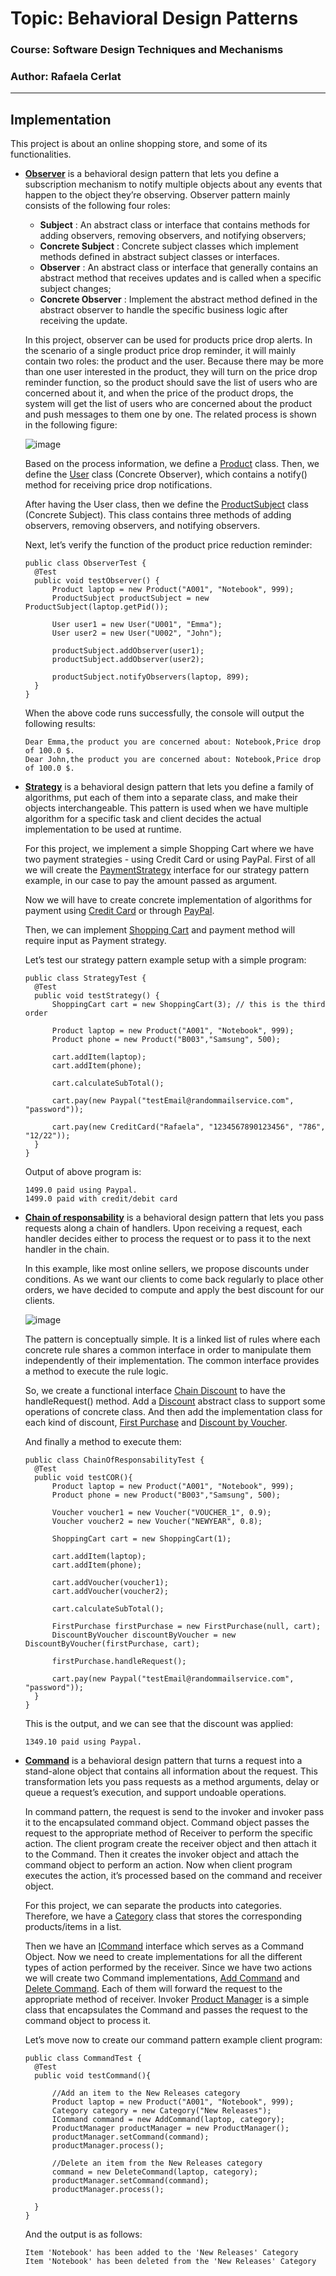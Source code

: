 # Topic: Behavioral Design Patterns

### Course: Software Design Techniques and Mechanisms
### Author: Rafaela Cerlat

----

## Implementation

This project is about an online shopping store, and some of its functionalities.

* [**Observer**](https://github.com/rafaelacerlat/TMPS-labs/tree/main/src/main/java/BehavioralPatterns/Observer) is a behavioral design pattern that lets you define a subscription mechanism to notify multiple objects about any events that happen to the object they’re observing.
  Observer pattern mainly consists of the following four roles:

  - **Subject** : An abstract class or interface that contains methods for adding observers, removing observers, and notifying observers;
  - **Concrete Subject** : Concrete subject classes which implement methods defined in abstract subject classes or interfaces.
  - **Observer** : An abstract class or interface that generally contains an abstract method that receives updates and is called when a specific subject changes;
  - **Concrete Observer** : Implement the abstract method defined in the abstract observer to handle the specific business logic after receiving the update.

  In this project, observer can be used for products price drop alerts. In the scenario of a single product price drop reminder, it will mainly contain two roles: the product and the user. Because there may be more than one user interested in the product, they will turn on the price drop reminder function, so the product should save the list of users who are concerned about it, and when the price of the product drops, the system will get the list of users who are concerned about the product and push messages to them one by one. The related process is shown in the following figure:
  
  ![image](https://user-images.githubusercontent.com/41265306/209966378-291d1692-dd28-4319-bb2a-019e34ed0bc5.png)

  Based on the process information, we define a [Product](https://github.com/rafaelacerlat/TMPS-labs/blob/main/src/main/java/BehavioralPatterns/Product.java) class.
  Then, we define the [User](https://github.com/rafaelacerlat/TMPS-labs/blob/main/src/main/java/BehavioralPatterns/User.java) class (Concrete Observer), which contains a notify() method for receiving price drop notifications.
  
  After having the User class, then we define the [ProductSubject](https://github.com/rafaelacerlat/TMPS-labs/blob/main/src/main/java/BehavioralPatterns/Observer/ProductSubject.java) class (Concrete Subject). This class contains three methods of adding observers, removing observers, and notifying observers.
  
  Next, let’s verify the function of the product price reduction reminder:
  ```
  public class ObserverTest {
    @Test
    public void testObserver() {
        Product laptop = new Product("A001", "Notebook", 999);
        ProductSubject productSubject = new ProductSubject(laptop.getPid());

        User user1 = new User("U001", "Emma");
        User user2 = new User("U002", "John");

        productSubject.addObserver(user1);
        productSubject.addObserver(user2);

        productSubject.notifyObservers(laptop, 899);
    }
  }
  ```
  When the above code runs successfully, the console will output the following results:
  ```
  Dear Emma,the product you are concerned about: Notebook,Price drop of 100.0 $.
  Dear John,the product you are concerned about: Notebook,Price drop of 100.0 $.
  ```


* [**Strategy**](https://github.com/rafaelacerlat/TMPS-labs/tree/main/src/main/java/BehavioralPatterns/Strategy) is a behavioral design pattern that lets you define a family of algorithms, put each of them into a separate class, and make their objects interchangeable. This pattern is used when we have multiple algorithm for a specific task and client decides the actual implementation to be used at runtime.
  
  For this project, we implement a simple Shopping Cart where we have two payment strategies - using Credit Card or using PayPal. First of all we will create the [PaymentStrategy](https://github.com/rafaelacerlat/TMPS-labs/blob/main/src/main/java/BehavioralPatterns/Strategy/PaymentStrategy.java) interface for our strategy pattern example, in our case to pay the amount passed as argument.
  
  Now we will have to create concrete implementation of algorithms for payment using [Credit Card](https://github.com/rafaelacerlat/TMPS-labs/blob/main/src/main/java/BehavioralPatterns/Strategy/CreditCard.java) or through [PayPal](https://github.com/rafaelacerlat/TMPS-labs/blob/main/src/main/java/BehavioralPatterns/Strategy/Paypal.java).
  
  Then, we can implement [Shopping Cart](https://github.com/rafaelacerlat/TMPS-labs/blob/main/src/main/java/BehavioralPatterns/Strategy/ShoppingCart.java) and payment method will require input as Payment strategy.
  
  Let’s test our strategy pattern example setup with a simple program:
  ```
  public class StrategyTest {
    @Test
    public void testStrategy() {
        ShoppingCart cart = new ShoppingCart(3); // this is the third order

        Product laptop = new Product("A001", "Notebook", 999);
        Product phone = new Product("B003","Samsung", 500);

        cart.addItem(laptop);
        cart.addItem(phone);

        cart.calculateSubTotal();

        cart.pay(new Paypal("testEmail@randommailservice.com", "password"));

        cart.pay(new CreditCard("Rafaela", "1234567890123456", "786", "12/22"));
    }
  }
  ```
  Output of above program is:
  ```
  1499.0 paid using Paypal.
  1499.0 paid with credit/debit card
  ```

* [**Chain of responsability**](https://github.com/rafaelacerlat/TMPS-labs/tree/main/src/main/java/BehavioralPatterns/ChainOfResponsability) is a behavioral design pattern that lets you pass requests along a chain of handlers. Upon receiving a request, each handler decides either to process the request or to pass it to the next handler in the chain.

  In this example, like most online sellers, we propose discounts under conditions. As we want our clients to come back regularly to place other orders, we have decided to compute and apply the best discount for our clients.
  
    ![image](https://user-images.githubusercontent.com/41265306/209970296-07f61f43-73f6-4f04-bf40-b6d7da0dd0a7.png)

  The pattern is conceptually simple. It is a linked list of rules where each concrete rule shares a common interface in order to manipulate them independently of their implementation. The common interface provides a method to execute the rule logic.
  
  So, we create a functional interface [Chain Discount](https://github.com/rafaelacerlat/TMPS-labs/blob/main/src/main/java/BehavioralPatterns/ChainOfResponsability/ChainDiscount.java) to have the handleRequest() method. Add a [Discount](https://github.com/rafaelacerlat/TMPS-labs/blob/main/src/main/java/BehavioralPatterns/ChainOfResponsability/Discount.java) abstract  class to support some operations of concrete class. And then add the implementation class for each kind of discount, [First Purchase](https://github.com/rafaelacerlat/TMPS-labs/blob/main/src/main/java/BehavioralPatterns/ChainOfResponsability/FirstPurchase.java) and [Discount by Voucher](https://github.com/rafaelacerlat/TMPS-labs/blob/main/src/main/java/BehavioralPatterns/ChainOfResponsability/DiscountByVoucher.java).
  
  And finally a method to execute them:
  ```
  public class ChainOfResponsabilityTest {
    @Test
    public void testCOR(){
        Product laptop = new Product("A001", "Notebook", 999);
        Product phone = new Product("B003","Samsung", 500);

        Voucher voucher1 = new Voucher("VOUCHER_1", 0.9);
        Voucher voucher2 = new Voucher("NEWYEAR", 0.8);

        ShoppingCart cart = new ShoppingCart(1);

        cart.addItem(laptop);
        cart.addItem(phone);

        cart.addVoucher(voucher1);
        cart.addVoucher(voucher2);

        cart.calculateSubTotal();

        FirstPurchase firstPurchase = new FirstPurchase(null, cart);
        DiscountByVoucher discountByVoucher = new DiscountByVoucher(firstPurchase, cart);

        firstPurchase.handleRequest();

        cart.pay(new Paypal("testEmail@randommailservice.com", "password"));
    }
  }
  ```
   This is the output, and we can see that the discount was applied:
   ```
   1349.10 paid using Paypal.
   ```

* [**Command**](https://github.com/rafaelacerlat/TMPS-labs/tree/main/src/main/java/BehavioralPatterns/Command) is a behavioral design pattern that turns a request into a stand-alone object that contains all information about the request. This transformation lets you pass requests as a method arguments, delay or queue a request’s execution, and support undoable operations.

  In command pattern, the request is send to the invoker and invoker pass it to the encapsulated command object. Command object passes the request to the appropriate method of Receiver to perform the specific action. The client program create the receiver object and then attach it to the Command. Then it creates the invoker object and attach the command object to perform an action. Now when client program executes the action, it’s processed based on the command and receiver object.

  For this project, we can separate the products into categories. Therefore, we have a [Category](https://github.com/rafaelacerlat/TMPS-labs/blob/main/src/main/java/BehavioralPatterns/Command/Category.java) class that stores the corresponding products/items in a list. 
  
  Then we have an [ICommand](https://github.com/rafaelacerlat/TMPS-labs/blob/main/src/main/java/BehavioralPatterns/Command/ICommand.java) interface which serves as a Command Object. Now we need to create implementations for all the different types of action performed by the receiver. Since we have two actions we will create two Command implementations, [Add Command](https://github.com/rafaelacerlat/TMPS-labs/blob/main/src/main/java/BehavioralPatterns/Command/AddCommand.java) and [Delete Command](https://github.com/rafaelacerlat/TMPS-labs/blob/main/src/main/java/BehavioralPatterns/Command/DeleteCommand.java). Each of them will forward the request to the appropriate method of receiver.
  Invoker [Product Manager](https://github.com/rafaelacerlat/TMPS-labs/blob/main/src/main/java/BehavioralPatterns/Command/ProductManager.java) is a simple class that encapsulates the Command and passes the request to the command object to process it.
  
  Let’s move now to create our command pattern example client program:
  ```
  public class CommandTest {
    @Test
    public void testCommand(){

        //Add an item to the New Releases category
        Product laptop = new Product("A001", "Notebook", 999);
        Category category = new Category("New Releases");
        ICommand command = new AddCommand(laptop, category);
        ProductManager productManager = new ProductManager();
        productManager.setCommand(command);
        productManager.process();

        //Delete an item from the New Releases category
        command = new DeleteCommand(laptop, category);
        productManager.setCommand(command);
        productManager.process();

    }
  }
  ```
  And the output is as follows:
  ```
  Item 'Notebook' has been added to the 'New Releases' Category 
  Item 'Notebook' has been deleted from the 'New Releases' Category 
  ```


